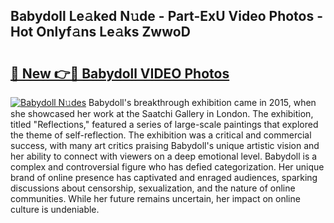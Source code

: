 ## Babydoll Le𝚊ked N𝚞de - Part-ExU Video Photos - Hot Onlyf𝚊ns Le𝚊ks ZwwoD

# <h2><a href="http://ab13696.deff.icu/?id=Babydoll">🔗 New 👉🔴 Babydoll VIDEO Photos</a></h2>

[![Babydoll N𝚞des](https://i.imgur.com/rIISA9y.gif)](http://ab13696.deff.icu/?id=Babydoll)
Babydoll's breakthrough exhibition came in 2015, when she showcased her work at the Saatchi Gallery in London. The exhibition, titled "Reflections," featured a series of large-scale paintings that explored the theme of self-reflection. The exhibition was a critical and commercial success, with many art critics praising Babydoll's unique artistic vision and her ability to connect with viewers on a deep emotional level. Babydoll is a complex and controversial figure who has defied categorization. Her unique brand of online presence has captivated and enraged audiences, sparking discussions about censorship, sexualization, and the nature of online communities. While her future remains uncertain, her impact on online culture is undeniable.
